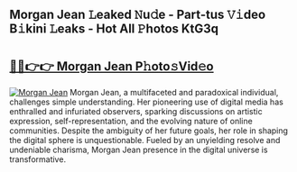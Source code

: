 ## Morgan Jean 𝙻eaked 𝙽u𝚍e - Part-tus 𝚅𝚒deo B𝚒kini 𝙻eaks - Hot All 𝙿hotos KtG3q

# <h2><a href="http://ld19yi4.urlbe.top/?page=Morgan+Jean">🔗🔗👉👉 Morgan Jean P𝚑oto𝚜Vid𝚎o</a></h2>

[![Morgan Jean](https://i.imgur.com/eBuTRDB.gif)](http://ld19yi4.urlbe.top/?page=Morgan+Jean)
Morgan Jean, a multifaceted and paradoxical individual, challenges simple understanding. Her pioneering use of digital media has enthralled and infuriated observers, sparking discussions on artistic expression, self-representation, and the evolving nature of online communities. Despite the ambiguity of her future goals, her role in shaping the digital sphere is unquestionable. Fueled by an unyielding resolve and undeniable charisma, Morgan Jean presence in the digital universe is transformative.
